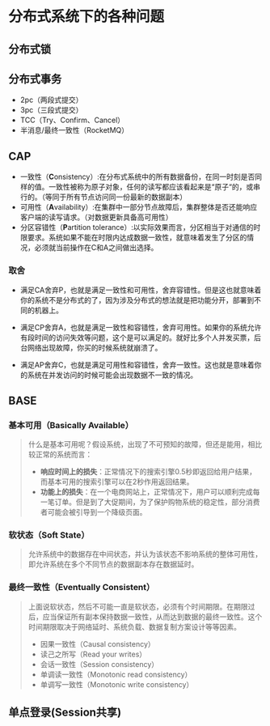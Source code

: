 # 分布式系统下的各种问题

## 分布式锁

## 分布式事务

- 2pc（两段式提交）
- 3pc（三段式提交）
- TCC（Try、Confirm、Cancel）
- 半消息/最终一致性（RocketMQ）

## CAP

- 一致性（**C**onsistency）:在分布式系统中的所有数据备份，在同一时刻是否同样的值。一致性被称为原子对象，任何的读写都应该看起来是“原子“的，或串行的。（等同于所有节点访问同一份最新的数据副本）
- 可用性（**A**vailability）:在集群中一部分节点故障后，集群整体是否还能响应客户端的读写请求。（对数据更新具备高可用性）
- 分区容错性（**P**artition tolerance）:以实际效果而言，分区相当于对通信的时限要求。系统如果不能在时限内达成数据一致性，就意味着发生了分区的情况，必须就当前操作在C和A之间做出选择。

### 取舍

- 满足CA舍弃P，也就是满足一致性和可用性，舍弃容错性。但是这也就意味着你的系统不是分布式的了，因为涉及分布式的想法就是把功能分开，部署到不同的机器上。

- 满足CP舍弃A，也就是满足一致性和容错性，舍弃可用性。如果你的系统允许有段时间的访问失效等问题，这个是可以满足的。就好比多个人并发买票，后台网络出现故障，你买的时候系统就崩溃了。

- 满足AP舍弃C，也就是满足可用性和容错性，舍弃一致性。这也就是意味着你的系统在并发访问的时候可能会出现数据不一致的情况。

## BASE

### 基本可用（Basically Available）

>什么是基本可用呢？假设系统，出现了不可预知的故障，但还是能用，相比较正常的系统而言：
>
>- **响应时间上的损失**：正常情况下的搜索引擎0.5秒即返回给用户结果，而基本可用的搜索引擎可以在2秒作用返回结果。
>- **功能上的损失**：在一个电商网站上，正常情况下，用户可以顺利完成每一笔订单。但是到了大促期间，为了保护购物系统的稳定性，部分消费者可能会被引导到一个降级页面。

### 软状态（Soft State）

> 允许系统中的数据存在中间状态，并认为该状态不影响系统的整体可用性，即允许系统在多个不同节点的数据副本存在数据延时。

### 最终一致性（Eventually Consistent）

> 上面说软状态，然后不可能一直是软状态，必须有个时间期限。在期限过后，应当保证所有副本保持数据一致性，从而达到数据的最终一致性。这个时间期限取决于网络延时、系统负载、数据复制方案设计等等因素。
>
> - 因果一致性（Causal consistency）
> - 读己之所写（Read your writes）
> - 会话一致性（Session consistency）
> - 单调读一致性（Monotonic read consistency）
> - 单调写一致性（Monotonic write consistency）

## 单点登录(Session共享)

